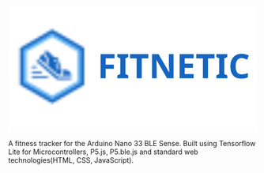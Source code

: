![Fitnetic logo](/images/logo.svg)

A fitness tracker for the Arduino Nano 33 BLE Sense.
Built using Tensorflow Lite for Microcontrollers, P5.js, P5.ble.js and standard web technologies(HTML, CSS, JavaScript).